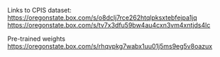 Links to CPIS dataset: 
https://oregonstate.box.com/s/o8dclj7rce262htqlpksxtebfejpa1jq
https://oregonstate.box.com/s/tv7x3dfu59bw4au4cxn3vm4xntjds4lc


Pre-trained weights
https://oregonstate.box.com/s/rhqvpkg7wabx1uu01j5ms9eg5v8oazux